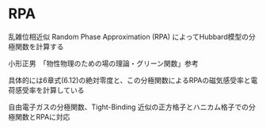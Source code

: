 # RPA
乱雑位相近似 Random Phase Approximation (RPA) によってHubbard模型の分極関数を計算する

小形正男　「物性物理のための場の理論・グリーン関数」参考

具体的には6章式(6.12)の絶対零度と、この分極関数によるRPAの磁気感受率と電荷感受率を計算している

自由電子ガスの分極関数、Tight-Binding 近似の正方格子とハニカム格子での分極関数とRPAに対応
